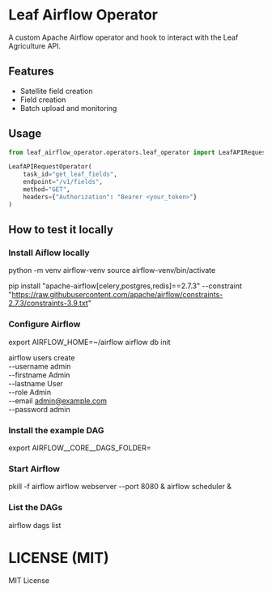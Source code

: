 # Leaf Airflow Operator

A custom Apache Airflow operator and hook to interact with the Leaf Agriculture API.

## Features
- Satellite field creation
- Field creation
- Batch upload and monitoring

## Usage
```python
from leaf_airflow_operator.operators.leaf_operator import LeafAPIRequestOperator

LeafAPIRequestOperator(
    task_id="get_leaf_fields",
    endpoint="/v1/fields",
    method="GET",
    headers={"Authorization": "Bearer <your_token>"}
)
```

## How to test it locally

### Install Aiflow locally

python -m venv airflow-venv
source airflow-venv/bin/activate

pip install "apache-airflow[celery,postgres,redis]==2.7.3" --constraint "https://raw.githubusercontent.com/apache/airflow/constraints-2.7.3/constraints-3.9.txt"

### Configure Airflow

export AIRFLOW_HOME=~/airflow
airflow db init

airflow users create \
  --username admin \
  --firstname Admin \
  --lastname User \
  --role Admin \
  --email admin@example.com \
  --password admin

### Install the example DAG

export AIRFLOW__CORE__DAGS_FOLDER=<PATH TO YOUR DAGS FOLDER>

### Start Airflow
pkill -f airflow
airflow webserver --port 8080 &
airflow scheduler &

### List the DAGs
airflow dags list



# LICENSE (MIT)
MIT License
